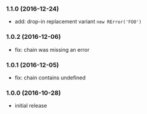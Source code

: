 ### 1.1.0 (2016-12-24)

* add: drop-in replacement variant `new RError('FOO')`

### 1.0.2 (2016-12-06)

* fix: chain was missing an error

### 1.0.1 (2016-12-05)

* fix: chain contains undefined

### 1.0.0 (2016-10-28)

* initial release
